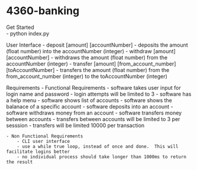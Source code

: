 # 4360-banking

Get Started    
    - python index.py 

User Interface
    - deposit [amount] [accountNumber] - deposits the amount (float number) into the accountNumber (integer)
    - withdraw [amount] [accountNumber] - withdraws the amount (float number) from the accountNumber (integer)
    - transfer [amount] [from_account_number] [toAccountNumber] - transfers the amount (float number) from the from_account_number (integer) to the toAccountNumber (integer)


Requirements
    - Functional Requirements
        - software takes user input for login name and password
        - login attempts will be limited to 3
        - software has a help menu
        - software shows list of accounts
        - software shows the balanace of a specific account
        - software deposits into an account
        - software withdraws money from an account
        - software transfers money between accounts
        - transfers between accounts will be limited to 3 per sesssion
        - transfers will be limited 10000 per transaction

    - Non Functional Requirements
        - CLI user interface
        - use a while true loop, instead of once and done.  This will facilitate logins better
        - no individual process should take longer than 1000ms to return the result
